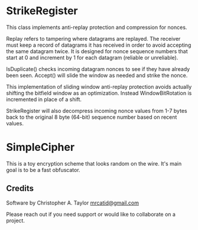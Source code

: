 # StrikeRegister
This class implements anti-replay protection and compression for nonces.

Replay refers to tampering where datagrams are replayed.  The receiver must keep a record of datagrams it has received in order to avoid accepting the same datagram twice.  It is designed for nonce sequence numbers that start at 0 and increment by 1 for each datagram (reliable or unreliable).

IsDuplicate() checks incoming datagram nonces to see if they have already been seen.  Accept() will slide the window as needed and strike the nonce.

This implementation of sliding window anti-replay protection avoids actually shifting the bitfield window as an optimization.  Instead WindowBitRotation is incremented in place of a shift.

StrikeRegister will also decompress incoming nonce values from 1-7 bytes back to the original 8 byte (64-bit) sequence number based on recent values.

# SimpleCipher
This is a toy encryption scheme that looks random on the wire.  It's main goal is to be a fast obfuscator.


## Credits
Software by Christopher A. Taylor mrcatid@gmail.com

Please reach out if you need support or would like to collaborate on a project.
